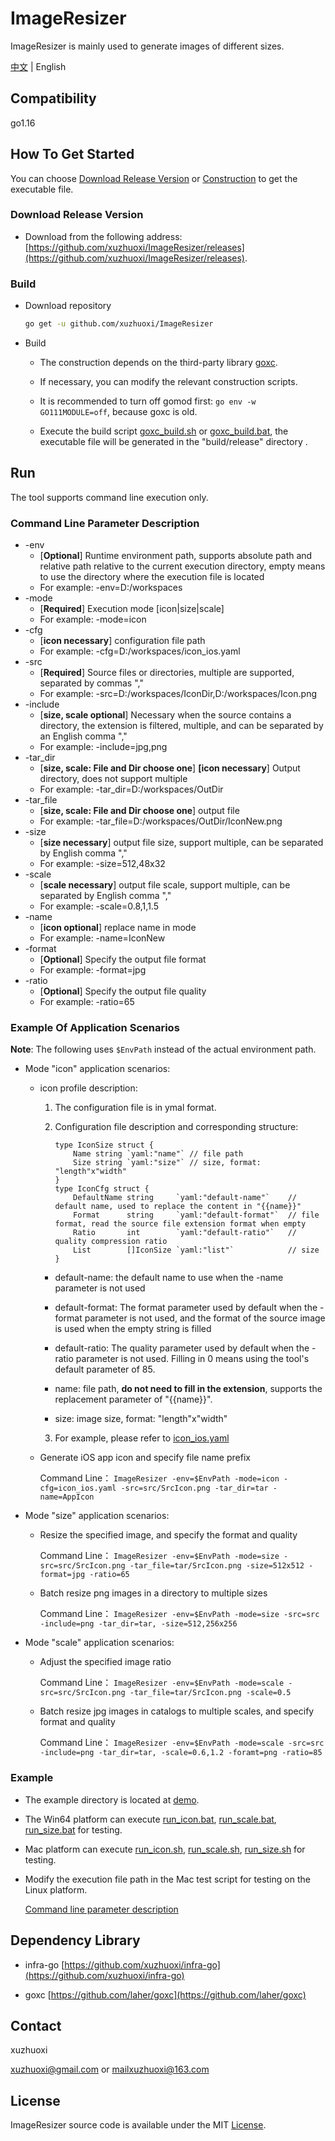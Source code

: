 # ImageResizer

ImageResizer is mainly used to generate images of different sizes.

[中文](/README.md) | English

## <span id="p1">Compatibility
go1.16

## <span id="p2">How To Get Started

You can choose [Download Release Version](#p2.1) or [Construction](#p2.2) to get the executable file.

### <span id="p2.1">Download Release Version

- Download from the following address: [https://github.com/xuzhuoxi/ImageResizer/releases](https://github.com/xuzhuoxi/ImageResizer/releases).

### <span id="p2.2">Build

- Download repository

	```sh
	go get -u github.com/xuzhuoxi/ImageResizer
	```

- Build

  + The construction depends on the third-party library [goxc](https://github.com/laher/goxc).

  + If necessary, you can modify the relevant construction scripts.

  + It is recommended to turn off gomod first: `go env -w GO111MODULE=off`, because goxc is old.

  + Execute the build script [goxc_build.sh](/build/goxc_build.sh) or [goxc_build.bat](/build/goxc_build.bat), the executable file will be generated in the "build/release" directory .

## <span id="p3">Run

The tool supports command line execution only.

### <span id="p3.1">Command Line Parameter Description

  - -env 
    + [**Optional**] Runtime environment path, supports absolute path and relative path relative to the current execution directory, empty means to use the directory where the execution file is located
    + For example: 
      -env=D:/workspaces
  - -mode
    +  [**Required**] Execution mode [icon|size|scale]
    + For example: 
      -mode=icon
  - -cfg
    +  [**icon necessary**] configuration file path
    + For example: 
      -cfg=D:/workspaces/icon_ios.yaml
  - -src
    + [**Required**] Source files or directories, multiple are supported, separated by commas ","
    + For example: 
      -src=D:/workspaces/IconDir,D:/workspaces/Icon.png
  - -include
    + [**size, scale optional**] Necessary when the source contains a directory, the extension is filtered, multiple, and can be separated by an English comma ","
    + For example:
      -include=jpg,png
  - -tar_dir
    + [**size, scale: File and Dir choose one**] **[icon necessary**] Output directory, does not support multiple
    + For example:
      -tar_dir=D:/workspaces/OutDir
  - -tar_file
    + [**size, scale: File and Dir choose one**] output file
    + For example:
      -tar_file=D:/workspaces/OutDir/IconNew.png
  - -size
    + [**size necessary**] output file size, support multiple, can be separated by English comma ","
    + For example:
      -size=512,48x32
  - -scale
    +  [**scale necessary**] output file scale, support multiple, can be separated by English comma ","
    + For example:
      -scale=0.8,1,1.5
  - -name
    +  [**icon optional**] replace name in mode
    + For example:
      -name=IconNew 
  - -format
    +  [**Optional**] Specify the output file format
    + For example:
      -format=jpg
  - -ratio
    + [**Optional**] Specify the output file quality
    + For example:
      -ratio=65

### <span id="p3.2">Example Of Application Scenarios

**Note**: The following uses `$EnvPath` instead of the actual environment path.

- Mode "icon" application scenarios:

  + icon profile description:
  
	1. The configuration file is in ymal format.

	2. Configuration file description and corresponding structure:

		```golang
		type IconSize struct {
			Name string `yaml:"name"` // file path
			Size string `yaml:"size"` // size, format: "length"x"width"
		}
		type IconCfg struct {
			DefaultName string     `yaml:"default-name"`    // default name, used to replace the content in "{{name}}"
			Format      string     `yaml:"default-format"`  // file format, read the source file extension format when empty
			Ratio       int        `yaml:"default-ratio"`   // quality compression ratio
			List        []IconSize `yaml:"list"`            // size
		}
		```

	  - default-name: the default name to use when the -name parameter is not used

	  - default-format: The format parameter used by default when the -format parameter is not used, and the format of the source image is used when the empty string is filled

	  - default-ratio: The quality parameter used by default when the -ratio parameter is not used. Filling in 0 means using the tool's default parameter of 85.

	  - name: file path, **do not need to fill in the extension**, supports the replacement parameter of "{{name}}".

	  - size: image size, format: "length"x"width"

	3. For example, please refer to [icon_ios.yaml](/demo/icon_ios.yaml)

  + Generate iOS app icon and specify file name prefix

	 Command Line：
    `ImageResizer -env=$EnvPath -mode=icon -cfg=icon_ios.yaml -src=src/SrcIcon.png -tar_dir=tar -name=AppIcon`

- Mode "size" application scenarios:

  + Resize the specified image, and specify the format and quality

     Command Line：
    `ImageResizer -env=$EnvPath -mode=size -src=src/SrcIcon.png -tar_file=tar/SrcIcon.png -size=512x512 -format=jpg -ratio=65`

  + Batch resize png images in a directory to multiple sizes

     Command Line：
    `ImageResizer -env=$EnvPath -mode=size -src=src -include=png -tar_dir=tar, -size=512,256x256`

- Mode "scale" application scenarios:

  + Adjust the specified image ratio

     Command Line：
    `ImageResizer -env=$EnvPath -mode=scale -src=src/SrcIcon.png -tar_file=tar/SrcIcon.png -scale=0.5`

  + Batch resize jpg images in catalogs to multiple scales, and specify format and quality

     Command Line：
    `ImageResizer -env=$EnvPath -mode=scale -src=src -include=png -tar_dir=tar, -scale=0.6,1.2 -foramt=png -ratio=85`

### <span id="p3.3">Example

- The example directory is located at [demo](/demo).
- The Win64 platform can execute [run_icon.bat](/demo/run_icon.bat), [run_scale.bat](/demo/run_scale.bat), [run_size.bat](/demo/run_size.bat) for testing.
- Mac platform can execute [run_icon.sh](/demo/run_icon.sh), [run_scale.sh](/demo/run_scale.sh), [run_size.sh](/demo/run_size.sh) for testing.
- Modify the execution file path in the Mac test script for testing on the Linux platform.

  [Command line parameter description](#p3.1)

## <span id="p4">Dependency Library

- infra-go [https://github.com/xuzhuoxi/infra-go](https://github.com/xuzhuoxi/infra-go)

- goxc [https://github.com/laher/goxc](https://github.com/laher/goxc) 

## <span id="p5">Contact

xuzhuoxi 

<xuzhuoxi@gmail.com> or <mailxuzhuoxi@163.com>

## <span id="p6">License
ImageResizer source code is available under the MIT [License](/LICENSE).


